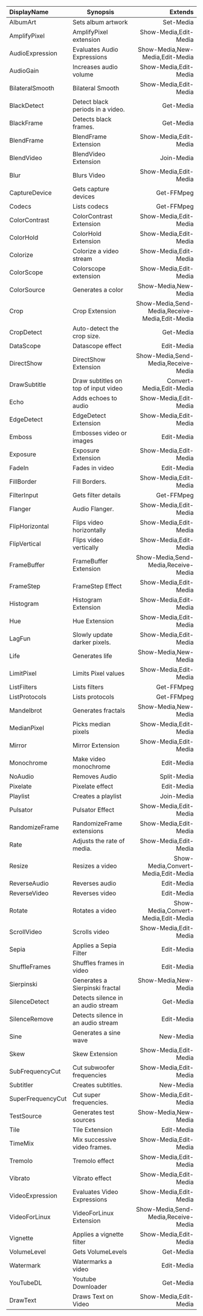 |DisplayName|Synopsis|Extends|
|:-|-|-:|
|AlbumArt|Sets album artwork|Set-Media|
|AmplifyPixel|AmplifyPixel extension|Show-Media,Edit-Media|
|AudioExpression|Evaluates Audio Expressions|Show-Media,New-Media,Edit-Media|
|AudioGain|Increases audio volume|Show-Media,Edit-Media|
|BilateralSmooth|Bilateral Smooth|Show-Media,Edit-Media|
|BlackDetect|Detect black periods in a video.|Get-Media|
|BlackFrame|Detects black frames.|Get-Media|
|BlendFrame|BlendFrame Extension|Show-Media,Edit-Media|
|BlendVideo|BlendVideo Extension|Join-Media|
|Blur|Blurs Video|Show-Media,Edit-Media|
|CaptureDevice|Gets capture devices|Get-FFMpeg|
|Codecs|Lists codecs|Get-FFMpeg|
|ColorContrast|ColorContrast Extension|Show-Media,Edit-Media|
|ColorHold|ColorHold Extension|Show-Media,Edit-Media|
|Colorize|Colorize a video stream|Show-Media,Edit-Media|
|ColorScope|Colorscope extension|Show-Media,Edit-Media|
|ColorSource|Generates a color|Show-Media,New-Media|
|Crop|Crop Extension|Show-Media,Send-Media,Receive-Media,Edit-Media|
|CropDetect|Auto-detect the crop size.|Get-Media|
|DataScope|Datascope effect|Edit-Media|
|DirectShow|DirectShow Extension|Show-Media,Send-Media,Receive-Media|
|DrawSubtitle|Draw subtitles on top of input video|Convert-Media,Edit-Media|
|Echo|Adds echoes to audio|Show-Media,Edit-Media|
|EdgeDetect|EdgeDetect Extension|Show-Media,Edit-Media|
|Emboss|Embosses video or images|Edit-Media|
|Exposure|Exposure Extension|Show-Media,Edit-Media|
|FadeIn|Fades in video|Edit-Media|
|FillBorder|Fill Borders.|Show-Media,Edit-Media|
|FilterInput|Gets filter details|Get-FFMpeg|
|Flanger|Audio Flanger.|Show-Media,Edit-Media|
|FlipHorizontal|Flips video horizontally|Show-Media,Edit-Media|
|FlipVertical|Flips video vertically|Show-Media,Edit-Media|
|FrameBuffer|FrameBuffer Extension|Show-Media,Send-Media,Receive-Media|
|FrameStep|FrameStep Effect|Show-Media,Edit-Media|
|Histogram|Histogram Extension|Show-Media,Edit-Media|
|Hue|Hue Extension|Show-Media,Edit-Media|
|LagFun|Slowly update darker pixels.|Show-Media,Edit-Media|
|Life|Generates life|Show-Media,New-Media|
|LimitPixel|Limits Pixel values|Show-Media,Edit-Media|
|ListFilters|Lists filters|Get-FFMpeg|
|ListProtocols|Lists protocols|Get-FFMpeg|
|Mandelbrot|Generates fractals|Show-Media,New-Media|
|MedianPixel|Picks median pixels|Show-Media,Edit-Media|
|Mirror|Mirror Extension|Show-Media,Edit-Media|
|Monochrome|Make video monochrome|Edit-Media|
|NoAudio|Removes Audio|Split-Media|
|Pixelate|Pixelate effect|Edit-Media|
|Playlist|Creates a playlist|Join-Media|
|Pulsator|Pulsator Effect|Show-Media,Edit-Media|
|RandomizeFrame|RandomizeFrame extensions|Show-Media,Edit-Media|
|Rate|Adjusts the rate of media.|Show-Media,Edit-Media|
|Resize|Resizes a video|Show-Media,Convert-Media,Edit-Media|
|ReverseAudio|Reverses audio|Edit-Media|
|ReverseVideo|Reverses video|Edit-Media|
|Rotate|Rotates a video|Show-Media,Convert-Media,Edit-Media|
|ScrollVideo|Scrolls video|Show-Media,Edit-Media|
|Sepia|Applies a Sepia Filter|Edit-Media|
|ShuffleFrames|Shuffles frames in video|Edit-Media|
|Sierpinski|Generates a Sierpinski fractal|Show-Media,New-Media|
|SilenceDetect|Detects silence in an audio stream|Get-Media|
|SilenceRemove|Detects silence in an audio stream|Edit-Media|
|Sine|Generates a sine wave|New-Media|
|Skew|Skew Extension|Show-Media,Edit-Media|
|SubFrequencyCut|Cut subwoofer frequencies|Show-Media,Edit-Media|
|Subtitler|Creates subtitles.|New-Media|
|SuperFrequencyCut|Cut super frequencies.|Show-Media,Edit-Media|
|TestSource|Generates test sources|Show-Media,New-Media|
|Tile|Tile Extension|Edit-Media|
|TimeMix|Mix successive video frames.|Show-Media,Edit-Media|
|Tremolo|Tremolo effect|Show-Media,Edit-Media|
|Vibrato|Vibrato effect|Show-Media,Edit-Media|
|VideoExpression|Evaluates Video Expressions|Show-Media,Edit-Media|
|VideoForLinux|VideoForLinux Extension|Show-Media,Send-Media,Receive-Media|
|Vignette|Applies a vignette filter|Show-Media,Edit-Media|
|VolumeLevel|Gets VolumeLevels|Get-Media|
|Watermark|Watermarks a video|Edit-Media|
|YouTubeDL|Youtube Downloader|Get-Media|
|DrawText|Draws Text on Video|Show-Media,Edit-Media|

